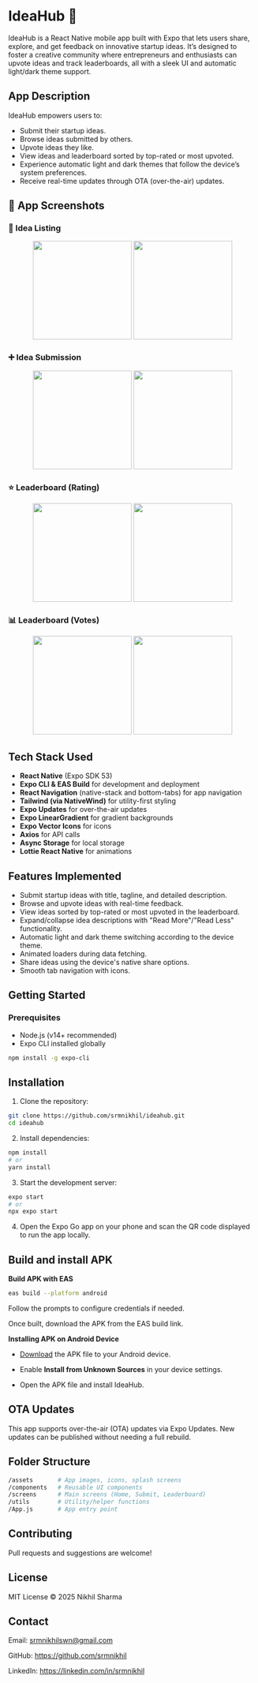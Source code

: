 # IdeaHub 🚀

IdeaHub is a React Native mobile app built with Expo that lets users share, explore, and get feedback on innovative startup ideas. It’s designed to foster a creative community where entrepreneurs and enthusiasts can upvote ideas and track leaderboards, all with a sleek UI and automatic light/dark theme support.

## App Description

IdeaHub empowers users to:

- Submit their startup ideas.
- Browse ideas submitted by others.
- Upvote ideas they like.
- View ideas and leaderboard sorted by top-rated or most upvoted.
- Experience automatic light and dark themes that follow the device’s system preferences.
- Receive real-time updates through OTA (over-the-air) updates.

## 📸 App Screenshots

### 📝 Idea Listing
<p align="center">
  <img src="screenshots/light_idea_listing.jpeg" width="200"/>
  <img src="screenshots/dark_idea_listing.jpeg" width="200"/>
</p>

### ➕ Idea Submission
<p align="center">
  <img src="screenshots/light_idea_submission.jpeg" width="200"/>
  <img src="screenshots/dark_idea_submission.jpeg" width="200"/>
</p>

### ⭐ Leaderboard (Rating)
<p align="center">
  <img src="screenshots/light_leaderboard_rating.jpeg" width="200"/>
  <img src="screenshots/dark_leaderboard_rating.jpeg" width="200"/>
</p>

### 📊 Leaderboard (Votes)
<p align="center">
  <img src="screenshots/light_leaderboard_votes.jpeg" width="200"/>
  <img src="screenshots/dark_leaderboard_votes.jpeg" width="200"/>
</p>


## Tech Stack Used

- **React Native** (Expo SDK 53)
- **Expo CLI & EAS Build** for development and deployment
- **React Navigation** (native-stack and bottom-tabs) for app navigation
- **Tailwind (via NativeWind)** for utility-first styling
- **Expo Updates** for over-the-air updates
- **Expo LinearGradient** for gradient backgrounds
- **Expo Vector Icons** for icons
- **Axios** for API calls
- **Async Storage** for local storage
- **Lottie React Native** for animations

## Features Implemented

- Submit startup ideas with title, tagline, and detailed description.
- Browse and upvote ideas with real-time feedback.
- View ideas sorted by top-rated or most upvoted in the leaderboard.
- Expand/collapse idea descriptions with "Read More"/"Read Less" functionality.
- Automatic light and dark theme switching according to the device theme.
- Animated loaders during data fetching.
- Share ideas using the device's native share options.
- Smooth tab navigation with icons.

## Getting Started

### Prerequisites

- Node.js (v14+ recommended)
- Expo CLI installed globally

```bash
npm install -g expo-cli
```
## **Installation**

1.  Clone the repository:

```bash
git clone https://github.com/srmnikhil/ideahub.git
cd ideahub
```

2.  Install dependencies:

```bash
npm install
# or
yarn install
```

3.  Start the development server:

```bash
expo start
# or
npx expo start
```

4.  Open the Expo Go app on your phone and scan the QR code displayed to run the app locally.

## **Build and install APK**
**Build APK with EAS**
```bash
eas build --platform android
```
Follow the prompts to configure credentials if needed.

Once built, download the APK from the EAS build link.

**Installing APK on Android Device**
- [Download](https://ideahubapp.vercel.app/IdeaHub.apk) the APK file to your Android device.

- Enable **Install from Unknown Sources** in your device settings.

- Open the APK file and install IdeaHub.

## **OTA Updates**
This app supports over-the-air (OTA) updates via Expo Updates. New updates can be published without needing a full rebuild.

## **Folder Structure**
```bash
/assets       # App images, icons, splash screens
/components   # Reusable UI components
/screens      # Main screens (Home, Submit, Leaderboard)
/utils        # Utility/helper functions
/App.js       # App entry point
```

## **Contributing**
Pull requests and suggestions are welcome!

## **License**
MIT License © 2025 Nikhil Sharma

## **Contact**
Email: srmnikhilswn@gmail.com

GitHub: https://github.com/srmnikhil

LinkedIn: https://linkedin.com/in/srmnikhil
